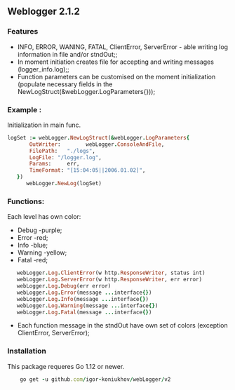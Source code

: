 ## Weblogger 2.1.2
### Features
- INFO, ERROR, WANING, FATAL, ClientError, ServerError - able writing log information in file and/or stndOut;;
- In moment initiation creates file for accepting and writing messages (logger_info.log);;
- Function parameters can be customised on the moment initialization (populate necessary fields in the
NewLogStruct(&webLogger.LogParameters{}));
### Example :
Initialization in main func.

 ```ruby
 logSet := webLogger.NewLogStruct(&webLogger.LogParameters{
 		OutWriter:        webLogger.ConsoleAndFile,
 		FilePath:   "./logs",
 		LogFile: "/logger.log",
 		Params:     err,
 		TimeFormat: "[15:04:05||2006.01.02]",
 	}) 
 	   webLogger.NewLog(logSet) 
```
 
 
 ### Functions:
 Each level has own color:
 - Debug   -purple;
 - Error   -red;
 - Info    -blue;
 - Warning -yellow;
 - Fatal   -red;
 
 ```ruby
    webLogger.Log.ClientError(w http.ResponseWriter, status int)
    webLogger.Log.ServerError(w http.ResponseWriter, err error)
    webLogger.Log.Debug(err error)
    webLogger.Log.Error(message ...interface{})
    webLogger.Log.Info(message ...interface{})
    webLogger.Log.Warning(message ...interface{})
    webLogger.Log.Fatal(message ...interface{})
 ```
 
 
 
 - Each function message in the stndOut have own set of colors (exception ClientError, ServerError);
 ### Installation
 
 This package requeres Go 1.12 or newer.
```ruby
    go get -u github.com/igor-koniukhov/webLogger/v2
```



